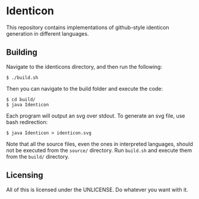 # Identicon

This repository contains implementations of github-style identicon generation
in different languages.

## Building

Navigate to the identicons directory, and then run the following:

	$ ./build.sh

Then you can navigate to the build folder and execute the code:

	$ cd build/
	$ java Identicon

Each program will output an svg over stdout. To generate an svg file, use bash
redirection:

	$ java Identicon > identicon.svg

Note that all the source files, even the ones in interpreted languages, should
not be executed from the `source/` directory. Run `build.sh` and execute them
from the `build/` directory.

## Licensing

All of this is licensed under the UNLICENSE. Do whatever you want with it.
